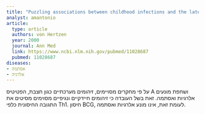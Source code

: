 ```yaml
---
title: "Puzzling associations between childhood infections and the later occurrence of asthma and atopy"
analyst: amantonio
article:
  type: article
  authors: von Hertzen
  year: 2000
  journal: Ann Med
  link: https://www.ncbi.nlm.nih.gov/pubmed/11028687
  pubmed: 11028687
diseases:
- אסתמה
- אלרגיה
---
```


על פי מחקרים מסויימים, זיהומים מערכתיים כגון חצבת, הפטיטיס A ושחפת מונעים אלרגיות ואסתמה. זאת בשל העובדה כי זיהומים חיידקיים ונגיפיים מסוימים מסיטים את התגובה החיסונית כלפי Th1.
חיסון BCG, לעומת זאת, אינו מונע אלרגיות ואסתמה.
